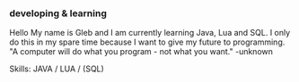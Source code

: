 ### <Gleb Chmelenko />
### developing & learning

Hello My name is Gleb and I am currently learning Java, Lua and SQL. I only do this in my spare time because I want to give my future to programming.
"A computer will do what you program - not what you want." -unknown

Skills: JAVA / LUA / (SQL)



